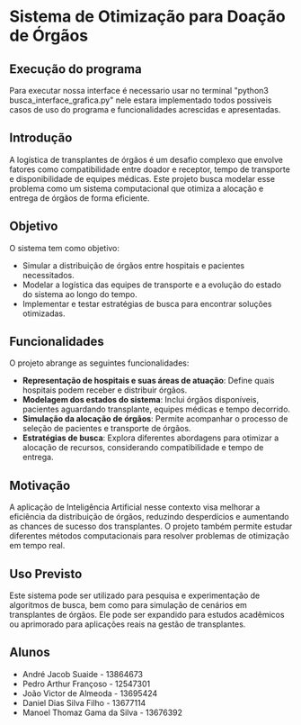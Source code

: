 
# Sistema de Otimização para Doação de Órgãos

## Execução do programa
Para executar nossa interface é necessario usar no terminal "python3 busca_interface_grafica.py" nele estara implementado todos possiveis casos de uso do programa e funcionalidades acrescidas e apresentadas.

## Introdução

A logística de transplantes de órgãos é um desafio complexo que envolve fatores como compatibilidade entre doador e receptor, tempo de transporte e disponibilidade de equipes médicas. Este projeto busca modelar esse problema como um sistema computacional que otimiza a alocação e entrega de órgãos de forma eficiente.

## Objetivo

O sistema tem como objetivo:
- Simular a distribuição de órgãos entre hospitais e pacientes necessitados.
- Modelar a logística das equipes de transporte e a evolução do estado do sistema ao longo do tempo.
- Implementar e testar estratégias de busca para encontrar soluções otimizadas.

## Funcionalidades

O projeto abrange as seguintes funcionalidades:
- **Representação de hospitais e suas áreas de atuação**: Define quais hospitais podem receber e distribuir órgãos.
- **Modelagem dos estados do sistema**: Inclui órgãos disponíveis, pacientes aguardando transplante, equipes médicas e tempo decorrido.
- **Simulação da alocação de órgãos**: Permite acompanhar o processo de seleção de pacientes e transporte de órgãos.
- **Estratégias de busca**: Explora diferentes abordagens para otimizar a alocação de recursos, considerando compatibilidade e tempo de entrega.

## Motivação

A aplicação de Inteligência Artificial nesse contexto visa melhorar a eficiência da distribuição de órgãos, reduzindo desperdícios e aumentando as chances de sucesso dos transplantes. O projeto também permite estudar diferentes métodos computacionais para resolver problemas de otimização em tempo real.

## Uso Previsto

Este sistema pode ser utilizado para pesquisa e experimentação de algoritmos de busca, bem como para simulação de cenários em transplantes de órgãos. Ele pode ser expandido para estudos acadêmicos ou aprimorado para aplicações reais na gestão de transplantes.

## Alunos

- André Jacob Suaide - 13864673
- Pedro Arthur Françoso - 12547301
-  João Victor de Almeoda - 13695424
-  Daniel Dias Silva Filho - 13677114
-  Manoel Thomaz Gama da Silva - 13676392
